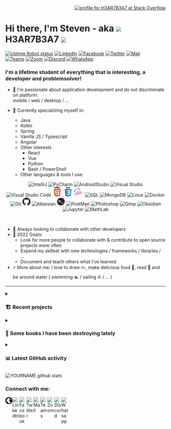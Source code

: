 <p align="right">
<a href="https://stackexchange.com/users/17066586"><img src="https://stackexchange.com/users/flair/17066586.png?theme=dark" width="208" height="58" alt="profile for H3AR7B3A7 at Stack Overflow" title="profile for H3AR7B3A7 at Stack Overflow"></a>
</p>

<h1>Hi there, I'm Steven - aka <img width="20px" src="https://avatars0.githubusercontent.com/u/48164405?s=460&u=8df27165ef4844a868619d36976d785150b39d27&v=4"> H3AR7B3A7 <img width="20px" src="https://avatars0.githubusercontent.com/u/48164405?s=460&u=8df27165ef4844a868619d36976d785150b39d27&v=4"></h1>

[![Uptime Robot status](https://img.shields.io/uptimerobot/status/m786261833-47a772177c1d6fbb9c204565?label=Profile%20Page&style=for-the-badge)](https://h3ar7b3a7.github.io/ProfilePage)
[![LinkedIn](https://img.shields.io/badge/linkedin-%230077B5.svg?&style=for-the-badge&logo=linkedin&logoColor=white)](https://www.linkedin.com/in/developersteven)
[![Facebook](https://img.shields.io/badge/facebook-%231877F2.svg?&style=for-the-badge&logo=facebook&logoColor=white)](https://www.facebook.com/steven.d.powers.3)
[![Twitter](https://img.shields.io/badge/Twitter-1DA1F2?style=for-the-badge&logo=twitter&logoColor=white)](https://twitter.com/H3AR7B3A7)
[![Mail](https://img.shields.io/badge/gmail-D14836?&style=for-the-badge&logo=gmail&logoColor=white)](mailto:steven.d.hondt.sdh@gmail.com)
<br>
[![Teams](https://img.shields.io/badge/Microsoft%20Teams-6264A7?logo=microsoft-teams&logoColor=white&style=for-the-badge)](https://teams.microsoft.com/join/0djomfom3f3n)
[![Zoom](https://img.shields.io/badge/Zoom-2D8CFF?logo=zoom&logoColor=white&style=for-the-badge)](https://us05web.zoom.us/j/4965508526?pwd=Z1FjMWk1L3J0cElzQXhYQ04xY2R4QT09)
[![Discord](https://img.shields.io/badge/discord-%237289DA.svg?&style=for-the-badge&logo=discord&logoColor=white)](https://discord.gg/S8zPqsR)
[![WhatsApp](https://img.shields.io/badge/WHATSAPP-25D366?&style=for-the-badge&logo=whatsapp&logoColor=white)](https://wa.me/0032479318743)


### I'm a lifetime student of everything that is interesting, a developer and problemsolver!

- 💪 I'm passionate about application development and do not discriminate on platform:  
        mobile / web / desktop / ...
- 🌱 Currently specializing myself in:

  - Java
  - Kotlin
  - Spring
  - Vanilla JS / Typescript
  - Angular
  - Other interests
    - React
    - Vue
    - Python
    - Bash / PowerShell
  - Other languages & tools I use:

<p align="center">
<img alt="IntelliJ" width="30px" src="https://upload.wikimedia.org/wikipedia/commons/9/9c/IntelliJ_IDEA_Icon.svg" />
<img alt="PyCharm" width="30px" src="https://upload.wikimedia.org/wikipedia/commons/1/1d/PyCharm_Icon.svg" />
<img alt="AndroidStudio" width="30px" src="https://upload.wikimedia.org/wikipedia/commons/thumb/6/68/Androidstudio.png/600px-Androidstudio.png" />
<img alt="Visual Studio" width="30px" src="https://upload.wikimedia.org/wikipedia/commons/5/59/Visual_Studio_Icon_2019.svg" />
<img alt="Visual Studio Code" width="30px" src="https://upload.wikimedia.org/wikipedia/commons/9/9a/Visual_Studio_Code_1.35_icon.svg" />
<img alt="HTML5" width="30px" src="https://raw.githubusercontent.com/github/explore/80688e429a7d4ef2fca1e82350fe8e3517d3494d/topics/html/html.png" />
<img alt="CSS3" width="30px" src="https://raw.githubusercontent.com/github/explore/80688e429a7d4ef2fca1e82350fe8e3517d3494d/topics/css/css.png" />
<img alt="Sass" width="30px" src="https://raw.githubusercontent.com/github/explore/80688e429a7d4ef2fca1e82350fe8e3517d3494d/topics/sass/sass.png" />
<img alt="SQL" width="20px" src="https://www.freeiconspng.com/uploads/sql-server-icon-png-29.png" />
<img alt="MongoDB" width="35px" src="https://assets.website-files.com/5fdb8852b1531503a9855d4b/605cc71df349230845450111_MONGO.png" />
<img alt="Linux" width="25px" src="https://upload.wikimedia.org/wikipedia/commons/3/35/Tux.svg" />
<img alt="Docker" width="30px" src="https://clouddayscom.files.wordpress.com/2020/06/docker-logo.png" />
<img alt="Git" width="25px" src="https://iconape.com/wp-content/files/ni/64759/png/git-icon.png" />
<img alt="GitHub" width="25px" src="https://raw.githubusercontent.com/github/explore/78df643247d429f6cc873026c0622819ad797942/topics/github/github.png" />
<img alt="Atlassian" width="25px" src="https://wac-cdn-2.atlassian.com/image/upload/f_auto,q_auto/dam/jcr:89e146b4-642e-41fc-8e65-7848337d7bdd/Atlassian-icon-blue-onecolor@2x.png" />
<img alt="Terminal" width="25px" src="https://raw.githubusercontent.com/github/explore/80688e429a7d4ef2fca1e82350fe8e3517d3494d/topics/terminal/terminal.png" />
<img alt="PostMan" width="25px" src="https://seeklogo.com/images/P/postman-logo-0087CA0D15-seeklogo.com.png" />
<img alt="Photoshop" width="30px" src="https://upload.wikimedia.org/wikipedia/commons/b/be/Adobe_Photoshop_CS6_icon.png" />
<img alt="Gimp" width="30px" src="https://upload.wikimedia.org/wikipedia/commons/5/55/GIMP_Icon.png" />
<img alt="Obsidian" width="30px" src="https://papierlos-studieren.net/wp-content/uploads/2020/08/logo-fat-discord-666x525.png" />
<img alt="Jupyter" width="25px" src="https://upload.wikimedia.org/wikipedia/commons/thumb/3/38/Jupyter_logo.svg/44px-Jupyter_logo.svg.png" />
<img alt="MathLab" width="30px" src="https://upload.wikimedia.org/wikipedia/commons/thumb/2/21/Matlab_Logo.png/667px-Matlab_Logo.png" />
</p>
<br>

- 👯 Always looking to collaborate with other developers
- 🥅 2022 Goals:
  - Look for more people to collaborate with & contribute to open source projects more often
  - Expand my skillset with new technologies / frameworks / libraries / ...
  - Document and teach others what I've learned
- ⚡ More about me: I love to draw ✏️, make delicious food 🍴, read 📕 and be around water ( swimming 🏊 / sailing ⛵ / ... )

---

<details>
  <summary><h3>🏗️ Recent projects</h3></summary>
  <ul>
    <li>
      <a href="https://github.com/H3AR7B3A7/ChromeExtension">Chrome Extension</a>
    </li>
    <li>
      Small examples on my <a href="https://stackblitz.com/@H3AR7B3A7">StackBlitz Account</a> to explain some concepts to people on StackOverflow
    </li>
    <li>
      Hospital VOIP Solutions (NUCLeUS): a Java Spring - Angular stack (Private Repo)
    </li>
    <li>
      Driving School Management Software (PointHR): a Java Spring - Vue stack (Private Repo)
    </li>
    <li>
      TodoList Application: a Java Spring - Angular stack (Private Repo)
    </li>
    <li>
      <a href="https://github.com/H3AR7B3A7/ContactManagerBackend">ContactManagerBackend</a>
    </li>
    <li>
      <a href="https://github.com/H3AR7B3A7/ChessClock">Chess Clock for Android in Kotlin with UI testing</a>
    </li>
    <li>
      <a href="https://github.com/H3AR7B3A7/RNGesus">On screen RNG with JavaFX for streamers and giveaways</a>
    </li>
    <li>
      <a href="https://github.com/H3AR7B3A7/TjEnterprise-pet-store">Pet store webshop with Spring boot connected to SQL database</a>
    </li>
    <li>
      <a href="https://github.com/H3AR7B3A7/CoronaTracker">Spring boot web service tracking corona data from a CSV</a>
    </li>
    <li>
      <a href="https://github.com/H3AR7B3A7/EndTermAndroidProject">Android app showing comic art locations on a Google map in Java</a>
    </li>
    <li>
      <a href="https://github.com/H3AR7B3A7/JavaSnake">Snake in Java</a>
    </li>
    <li>
      <a href="https://github.com/H3AR7B3A7/SpaceInvaders">Space Invaders in Python</a>
    </li>
    <li>
      <a href="https://github.com/H3AR7B3A7/ProfilePage">My profile page</a>
    </li>
  </ul>
</details>

<details>
  <summary><h3>📕 Some books I have been destroying lately</h3></summary>
  <ul>
    <li>The User Experience Team of One - Leah Buley</li>
    <li>Java coding problems - L. Anghel</li>
    <li>Effective Java - J. Bloch</li>
    <li>OCP Study Guide - J. Boyarsky, S. Selikoff (EXAM 1Z0-815, 1Z0-816 & 1Z0-817)</li>
    <li>Spring 5.0 Cookbook - S. John C. Tragura</li>
    <li>Java Design Patterns - Vaskaran Sarcar</li>
    <li>Pro Spring 5 - L. Cosmina, R. Harrop, C. Schaefer, C. Ho</li>
    <li>Spring Boot in Action - C. Walls</li>
    <li>Thinking in Java - B. Eckel</li>
    <li>Domain Driven Design - E. Evans</li>
    <li>Clean Code - R.C. Martin</li>
    <li>Agile Project Management for dummies - Mark C. Layton, Steven J. Ostermiller</li>
    <li>Scrum for dummies - M. C. Layton, D. Morrow</li>
    <li>Beginning programming with C++ for dummies - S. R. Davis</li>
    <li>Learning Angular 3d ed. - A. Bampakos , P. Deeleman</li>
  </ul>
</details>

<details>
  <summary><h3>📊 Latest GitHub activity</h3></summary>
  <ul>
          <li>💪 Fixed 3 bugs <a href="https://github.com/Mrjsaw/ChessClock/pull/27">#27</a> in <a href="https://github.com/Mrjsaw/ChessClock">Mrjsaw/ChessClock</a></li>
    <li>💪 Fixed the 'Translation Editor' that didn't work because of faulty file structure <a href="https://github.com/sylvek/itracing2/pull/146">#146</a> in <a href="https://github.com/sylvek/itracing2">sylvek/itracing2</a></li>
    <li>📝 Creating and sharing documentation on different subjects:</li>
    <details style="padding-left: 1rem;">
      <summary>Click here for examples.</summary>
      <ul>
        <li>Aggregating Notes in Obsidian: <a href="https://github.com/H3AR7B3A7/SecondBrain">SecondBrain</a></li>
        <li>Best Practices: <a href="https://github.com/H3AR7B3A7/BestPractices">BestPractices</a></li>
        <li>Java Certification: <a href="https://github.com/H3AR7B3A7/CertificationPractice">CertificationPractice</a></li>
        <li>Java Design Patterns: <a href="https://github.com/H3AR7B3A7/DesignPatterns">DesignPatterns</a></li>
        <li>Docker & Kubernetes: <a href="https://github.com/H3AR7B3A7/DockerAndKubernetes">DockerAndKubernetes</a></li>
        <li>Windows Terminal & Powershell: <a href="https://github.com/H3AR7B3A7/WindowsTerminalAndPowershell">WindowsTerminalAndPowershell</a></li>
        <li>Linux Terminal & Bash: <a href="https://github.com/H3AR7B3A7/LinuxTerminalAndBash">LinuxTerminalAndBash</a></li>
      </ul>
    </details>
    <li>🎓 Created a lot of repositories to learn about different subjects:</li>
    <details style="padding-left: 1rem;">
      <summary>Click here for examples.</summary>
      <ul>
        <li>Spring Boot: <a href="https://github.com/H3AR7B3A7/MoreSpringCourses">MoreSpringCourses</a></li>
        <li>CSS: <a href="https://github.com/H3AR7B3A7/EarlyStylingProjects">EarlyStylingProjects</a></li>
        <li>Various Libraries/Technologies: <a href="https://github.com/H3AR7B3A7/ExploringSomeTechnologies">ExploringSomeTechnologies</a></li>
        <li>Angular: <a href="https://github.com/H3AR7B3A7/EarlyAngularProjects">EarlyAngularProjects</a></li>
        <li>React: <a href="https://github.com/H3AR7B3A7/EarlyReactProjects">EarlyReactProjects</a></li>
        <li>Vue: <a href="https://github.com/H3AR7B3A7/EarlyVueProjects">EarlyVueProjects</a></li>
        <li>GWT: <a href="https://github.com/H3AR7B3A7/EarlyGwtProjects">EarlyGwtProjects</a></li>
        <li>Spring Web: <a href="https://github.com/H3AR7B3A7/SpringMVC">SpringMVC</a>, <a href="https://github.com/H3AR7B3A7/SpringServletStackXml">SpringServletStackXml</a> & <a href="https://github.com/H3AR7B3A7/SpringServletStackCode">SpringServletStackCode</a></li>
        <li>Spring security, Angular front-end & more: <a href="https://github.com/H3AR7B3A7/SpringCourses">SpringCourses</a></li>
        <li>OOP: <a href="https://github.com/H3AR7B3A7/CardDeck">CardDeck</a></li>
        <li>Jupyter Lab & Notebooks: <a href="https://github.com/H3AR7B3A7/ExploringJupyterLab">ExploringJupyterLab</a></li>
        <li>Vanilla Javascript: <a href="https://github.com/H3AR7B3A7/JSProjects">JSProjects</a></li>
        <li>PyGame: <a href="https://github.com/H3AR7B3A7/SpaceInvaders">SpaceInvaders</a></li>
        <li>Java I/O: <a href="https://github.com/H3AR7B3A7/AutomatedPitchMailer">AutomatedPitchMailer</a></li>
        <li>...</li>
      </ul>
    </details>
    <li>🌐 Created some example web application hosted on Heroku (only available first half of the month):</li>
    <details style="padding-left: 1rem;">
      <summary>Click here for examples.</summary>
      <ul>
        <li>Conference CRUD service, using Java & Spring Boot: <a href="https://conf-spring.herokuapp.com/swagger-ui/index.html?configUrl=/v3/api-docs/swagger-config">here</a></li>
        <li>Contact list app, using Ruby on Rails: <a href="https://efriends.herokuapp.com/">here</a></li>
        <li>Product manager app, using Python & Django: <a href="https://exampledjango.herokuapp.com/">here</a></li>
      </ul>
    </details>
  </ul>
</details>

![YOURNAME github stats](https://github-readme-stats.vercel.app/api?username=h3ar7b3a7&theme=github_dark&show_icons=true&hide_border=true)

### Connect with me:

[<img align="left" alt="ProfilePage" width="22px" src="https://raw.githubusercontent.com/iconic/open-iconic/master/svg/globe.svg" />](https://h3ar7b3a7.github.io/ProfilePage)
[<img align="left" alt="LinkedIn" width="22px" src="https://cdn.jsdelivr.net/npm/simple-icons@v3/icons/linkedin.svg" />](https://www.linkedin.com/in/developersteven)
[<img align="left" alt="Facebook" width="22px" src="https://cdn.jsdelivr.net/npm/simple-icons@3.12.1/icons/facebook.svg" />](https://www.facebook.com/steven.d.powers.3)
[<img align="left" alt="Twitter" width="22px" src="https://cdn.jsdelivr.net/npm/simple-icons@3.13.0/icons/twitter.svg" />](https://twitter.com/H3AR7B3A7)
[<img align="left" alt="Mail" width="22px" src="https://cdn.jsdelivr.net/npm/simple-icons@3.12.1/icons/mail-dot-ru.svg" />](mailto:steven.d.hondt.sdh@gmail.com)
[<img align="left" alt="Teams" width="22px" src="https://cdn.jsdelivr.net/npm/simple-icons@3.12.1/icons/microsoftteams.svg" />](https://teams.microsoft.com/join/0djomfom3f3n)
[<img align="left" alt="Zoom" width="22px" src="https://cdn.icon-icons.com/icons2/2428/PNG/512/zoom_black_logo_icon_147040.png" />](https://us05web.zoom.us/j/4965508526?pwd=Z1FjMWk1L3J0cElzQXhYQ04xY2R4QT09)
[<img align="left" alt="Discord" width="22px" src="https://cdn.jsdelivr.net/npm/simple-icons@3.12.1/icons/discord.svg" />](https://discord.gg/S8zPqsR)
[<img align="left" alt="Whatsapp" width="22px" src="https://cdn.jsdelivr.net/npm/simple-icons@3.13.0/icons/whatsapp.svg" />](https://wa.me/0032479318743)
